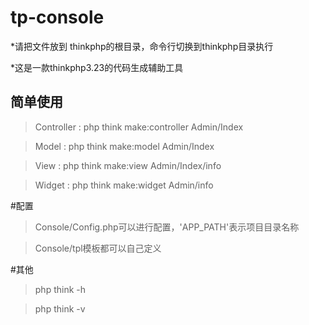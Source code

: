 # tp-console

*请把文件放到 thinkphp的根目录，命令行切换到thinkphp目录执行

*这是一款thinkphp3.23的代码生成辅助工具


## 简单使用
 
>Controller : php think make:controller Admin/Index

>Model      : php think make:model      Admin/Index		

>View       : php think make:view     Admin/Index/info 

>Widget     : php think make:widget     Admin/info 


#配置
>Console/Config.php可以进行配置，'APP_PATH'表示项目目录名称

>Console/tpl模板都可以自己定义

#其他
>php think -h

>php think -v

